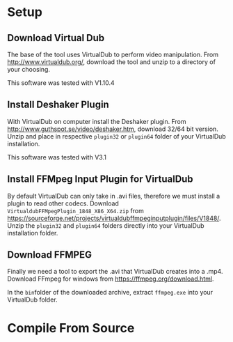 # Setup

## Download Virtual Dub

The base of the tool uses VirtualDub to perform video manipulation.
From http://www.virtualdub.org/, download the tool and unzip to a directory of your choosing.

This software was tested with V1.10.4

## Install Deshaker Plugin

With VirtualDub on computer install the Deshaker plugin.
From http://www.guthspot.se/video/deshaker.htm, download 32/64 bit version.
Unzip and place in respective `plugin32` or `plugin64` folder of your VirtualDub installation.

This software was tested with V3.1

## Install FFMpeg Input Plugin for VirtualDub

By default VirtualDub can only take in .avi files, therefore we must install a plugin to read other codecs.
Download `VirtualdubFFMpegPlugin_1848_X86_X64.zip` from https://sourceforge.net/projects/virtualdubffmpeginputplugin/files/V1848/.
Unzip the `plugin32` and `plugin64` folders directly into your VirtualDub installation folder.

## Download FFMPEG

Finally we need a tool to export the .avi that VirtualDub creates into a .mp4.
Download FFmpeg for windows from https://ffmpeg.org/download.html.

In the `bin`folder of the downloaded archive, extract `ffmpeg.exe` into your VirtualDub folder.

# Compile From Source
